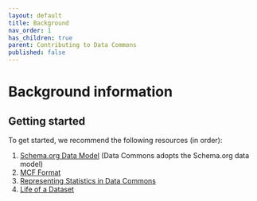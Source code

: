 ```yaml
---
layout: default
title: Background
nav_order: 1
has_children: true
parent: Contributing to Data Commons
published: false
---
```

# Background information

## Getting started

To get started, we recommend the following resources (in order):

1. [Schema.org Data Model](https://schema.org/docs/datamodel.html) (Data Commons adopts the Schema.org data model)
1. [MCF Format](mcf_format.md)
1. [Representing Statistics in Data Commons](representing_statistics.md)
1. [Life of a Dataset](https://colab.sandbox.google.com/drive/1D_4IqrgT6SbbnNiOTQ16HzIG_T6KG1Wz?usp=sharing)